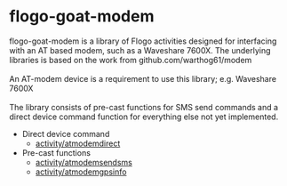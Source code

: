 # flogo-goat-modem
flogo-goat-modem is a library of Flogo activities designed for interfacing with an AT based modem, such as a Waveshare 7600X.  The underlying libraries is based on the work from github.com/warthog61/modem<br>
<br>
An AT-modem device is a requirement to use this library; e.g. Waveshare 7600X<br>
<br>
The library consists of pre-cast functions for SMS send commands and a direct device command function for everything else not yet implemented.
<br>
* Direct device command
  * [activity/atmodemdirect](activity/atmodemdirect/README.md)
* Pre-cast functions
  * [activity/atmodemsendsms](activity/atmodemsendsms/README.md)
  * [activity/atmodemgpsinfo](activity/atmodemgpsinfo/README.md)

